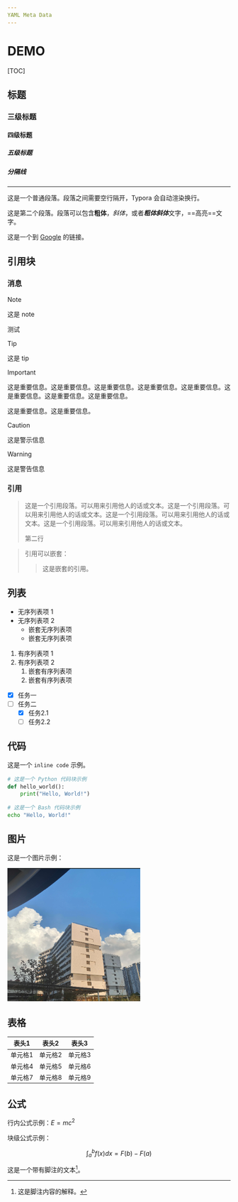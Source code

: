 ```yaml
---
YAML Meta Data
---
```


# DEMO

[TOC]

## 标题
### 三级标题
#### 四级标题
##### 五级标题
##### 分隔线

---

这是一个普通段落。段落之间需要空行隔开，Typora 会自动渲染换行。

这是第二个段落。段落可以包含**粗体**，*斜体*，或者***粗体斜体***文字，==高亮==文字。

这是一个到 [Google](https://www.google.com) 的链接。

## 引用块

### 消息

> [!NOTE]
>
> 这是 note
>
> 测试

> [!TIP]
>
> 这是 tip

> [!important]
>
> 这是重要信息。这是重要信息。这是重要信息。这是重要信息。这是重要信息。这是重要信息。这是重要信息。这是重要信息。
>
> 这是重要信息。这是重要信息。

> [!caution]
>
> 这是警示信息

> [!warning]
>
> 这是警告信息

### 引用

> 这是一个引用段落。可以用来引用他人的话或文本。这是一个引用段落。可以用来引用他人的话或文本。这是一个引用段落。可以用来引用他人的话或文本。这是一个引用段落。可以用来引用他人的话或文本。
> 
>第二行

> 引用可以嵌套：
> > 这是嵌套的引用。

## 列表

- 无序列表项 1
- 无序列表项 2
  - 嵌套无序列表项
  - 嵌套无序列表项


1. 有序列表项 1
2. 有序列表项 2
   1. 嵌套有序列表项
   2. 嵌套有序列表项

- [x] 任务一
- [ ] 任务二
  - [x] 任务2.1
  - [ ] 任务2.2

## 代码

这是一个 `inline code` 示例。

```python
# 这是一个 Python 代码块示例
def hello_world():
    print("Hello, World!")
```

```bash
# 这是一个 Bash 代码块示例
echo "Hello, World!"
```

## 图片

这是一个图片示例：

![image-20241003124517611](./image-20241003124517611.png)

## 表格

| 表头1   | 表头2   | 表头3   |
| ------- | ------- | ------- |
| 单元格1 | 单元格2 | 单元格3 |
| 单元格4 | 单元格5 | 单元格6 |
| 单元格7 | 单元格8 | 单元格9 |

## 公式

行内公式示例：$E = mc^2$

块级公式示例：

$$
\int_{a}^{b} f(x)dx = F(b) - F(a)
$$



这是一个带有脚注的文本[^1]。

[^1]: 这是脚注内容的解释。
